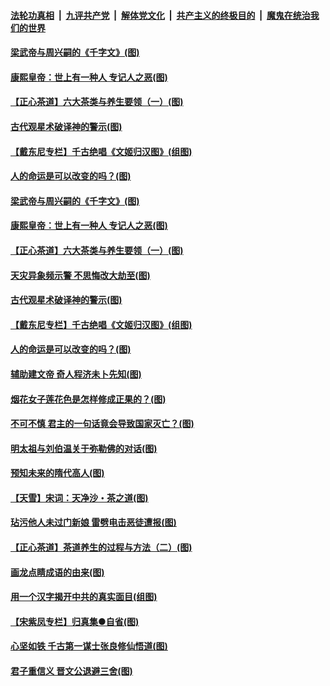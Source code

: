 ####  [法轮功真相](../../../../basic/blob/master/README.md?t=06220402) &nbsp;|&nbsp; [九评共产党](../../../../9ping.md/blob/master/README.md?t=06220402) &nbsp;|&nbsp; [解体党文化](../../../../jtdwh.md/blob/master/README.md?t=06220402)  &nbsp;|&nbsp; [共产主义的终极目的](../../../../gczydzjmd.md/blob/master/README.md?t=06220402) &nbsp;|&nbsp; [魔鬼在统治我们的世界](../../../../mgztzwmdsj.md/blob/master/README.md?t=06220402) 

#### [梁武帝与周兴嗣的《千字文》(图)](../pages/p7/936914.md?t=06220402) 

#### [康熙皇帝：世上有一种人 专记人之恶(图)](../pages/p7/937141.md?t=06220402) 

#### [【正心茶道】六大茶类与养生要领（一）(图)](../pages/p7/936910.md?t=06220402) 

#### [古代观星术破译神的警示(图)](../pages/p7/936938.md?t=06220402) 

#### [【戴东尼专栏】千古绝唱《文姬归汉图》(组图)](../pages/p7/933598.md?t=06220402) 

#### [人的命运是可以改变的吗？(图)](../pages/p7/936633.md?t=06220402) 

#### [梁武帝与周兴嗣的《千字文》(图)](../pages/p7/936914.md?t=06220402) 

#### [康熙皇帝：世上有一种人 专记人之恶(图)](../pages/p7/937141.md?t=06220402) 

#### [【正心茶道】六大茶类与养生要领（一）(图)](../pages/p7/936910.md?t=06220402) 

#### [天灾异象频示警 不思悔改大劫至(图)](../pages/p7/937076.md?t=06220402) 

#### [古代观星术破译神的警示(图)](../pages/p7/936938.md?t=06220402) 

#### [【戴东尼专栏】千古绝唱《文姬归汉图》(组图)](../pages/p7/933598.md?t=06220402) 

#### [人的命运是可以改变的吗？(图)](../pages/p7/936633.md?t=06220402) 

#### [辅助建文帝 奇人程济未卜先知(图)](../pages/p7/936751.md?t=06220402) 

#### [烟花女子莲花色是怎样修成正果的？(图)](../pages/p7/936627.md?t=06220402) 

#### [不可不慎 君主的一句话竟会导致国家灭亡？(图)](../pages/p7/936921.md?t=06220402) 

#### [明太祖与刘伯温关于弥勒佛的对话(图)](../pages/p7/936918.md?t=06220402) 

#### [预知未来的隋代高人(图)](../pages/p7/936519.md?t=06220402) 

#### [【天雪】宋词：天净沙・茶之道(图)](../pages/p7/936606.md?t=06220402) 

#### [玷污他人未过门新娘 雷劈电击恶徒遭报(图)](../pages/p7/936730.md?t=06220402) 

#### [【正心茶道】茶道养生的过程与方法（二）(图)](../pages/p7/936188.md?t=06220402) 

#### [画龙点睛成语的由来(图)](../pages/p7/936521.md?t=06220402) 

#### [用一个汉字揭开中共的真实面目(组图)](../pages/p7/936605.md?t=06220402) 

#### [【宋紫凤专栏】归真集●自省(图)](../pages/p7/936715.md?t=06220402) 

#### [心坚如铁 千古第一谋士张良修仙悟道(图)](../pages/p7/936518.md?t=06220402) 

#### [君子重信义 晋文公退避三舍(图)](../pages/p7/936517.md?t=06220402) 

